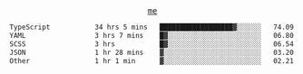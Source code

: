 <p align="center">
  <samp>
    <a href="https://yiwwhl.com">me</a>
  </samp>
</p>

<!--START_SECTION:waka-->

```txt
TypeScript           34 hrs 5 mins   ██████████████████▓░░░░░░   74.09 %
YAML                 3 hrs 7 mins    █▓░░░░░░░░░░░░░░░░░░░░░░░   06.80 %
SCSS                 3 hrs           █▓░░░░░░░░░░░░░░░░░░░░░░░   06.54 %
JSON                 1 hr 28 mins    ▓░░░░░░░░░░░░░░░░░░░░░░░░   03.20 %
Other                1 hr 1 min      ▓░░░░░░░░░░░░░░░░░░░░░░░░   02.21 %
```

<!--END_SECTION:waka-->